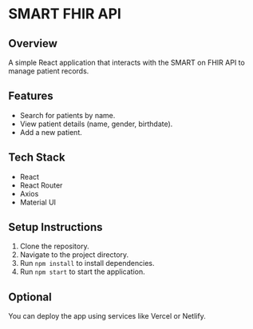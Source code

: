 # SMART FHIR API

## Overview
A simple React application that interacts with the SMART on FHIR API to manage patient records.

## Features
- Search for patients by name.
- View patient details (name, gender, birthdate).
- Add a new patient.

## Tech Stack
- React
- React Router
- Axios
- Material UI

## Setup Instructions
1. Clone the repository.
2. Navigate to the project directory.
3. Run `npm install` to install dependencies.
4. Run `npm start` to start the application.

## Optional
You can deploy the app using services like Vercel or Netlify.
